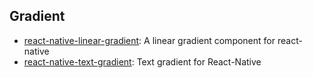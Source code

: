 ## Gradient

- [react-native-linear-gradient](https://github.com/react-native-community/react-native-linear-gradient): A linear gradient component for react-native
- [react-native-text-gradient](https://github.com/iyegoroff/react-native-text-gradient): Text gradient for React-Native
